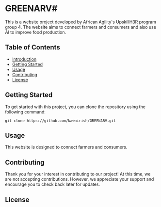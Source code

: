 # GREENARV# 

This is a website project developed by African Agility's UpskillH3R program group 4. 
The website aims to connect farmers and consumers and also use AI to improve food production.

## Table of Contents

- [Introduction](#GREENARV)
- [Getting Started](#getting-started)
- [Usage](#usage)
- [Contributing](#contributing)
- [License](#license)

## Getting Started

To get started with this project, you can clone the repository using the following command:

```
git clone https://github.com/kawairish/GREENARV.git
```


## Usage

This website is designed to connect farmers and consumers. 


## Contributing

Thank you for your interest in contributing to our project! At this time, we are not accepting contributions. However, we appreciate your support and encourage you to check back later for updates.

## License


